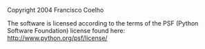 Copyright 2004 Francisco Coelho

The software is licensed according to the terms of the PSF (Python Software Foundation) license found here: http://www.python.org/psf/license/